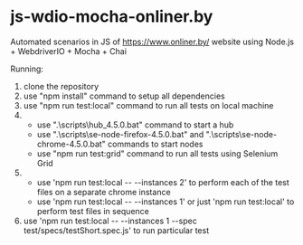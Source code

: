 # js-wdio-mocha-onliner.by

Automated scenarios in JS of https://www.onliner.by/ website using Node.js + WebdriverIO + Mocha + Chai

Running:

1. clone the repository
2. use "npm install" command to setup all dependencies
3. use "npm run test:local" command to run all tests on local machine
4. - use ".\scripts\hub_4.5.0.bat" command to start a hub
   - use ".\scripts\se-node-firefox-4.5.0.bat" and ".\scripts\se-node-chrome-4.5.0.bat" commands to start nodes
   - use "npm run test:grid" command to run all tests using Selenium Grid
5. - use 'npm run test:local -- --instances 2' to perform each of the test files on a separate chrome instance
   - use 'npm run test:local -- --instances 1' or just 'npm run test:local' to perform test files in sequence
6. use 'npm run test:local -- --instances 1 --spec test/specs/testShort.spec.js' to run particular test
